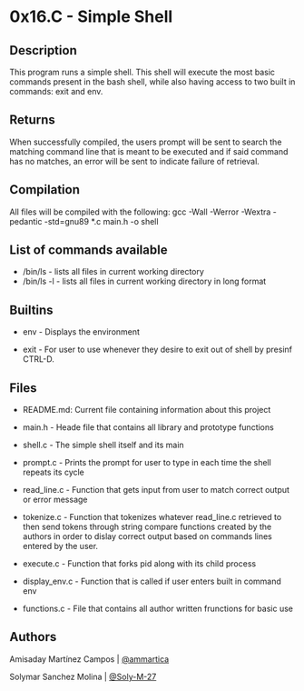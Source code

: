 # 0x16.C - Simple Shell


## Description


This program runs a simple shell. This shell will
execute the most basic commands present in the bash
shell, while also having access to two built in commands:
exit and env.

## Returns


When successfully compiled, the users prompt will be sent
to search the matching command line that is meant to be
executed and if said command has no matches, an error will
be sent to indicate failure of retrieval.

## Compilation


All files will be compiled with the following:
gcc -Wall -Werror -Wextra -pedantic -std=gnu89 *.c main.h -o shell

## List of commands available

* /bin/ls - lists all files in current working directory
* /bin/ls -l - lists all files in current working directory in long format

## Builtins

* env - Displays the environment

* exit - For user to use whenever they desire to exit out of shell by presinf CTRL-D.

## Files


* README.md: Current file containing information about this project

* main.h - Heade file that contains all library and prototype functions

* shell.c - The simple shell itself and its main

* prompt.c - Prints the prompt for user to type in each time the shell
repeats its cycle

* read_line.c - Function that gets input from user to match correct output
or error message

* tokenize.c - Function that tokenizes whatever read_line.c retrieved to then
send tokens through string compare functions created by the authors in order
to dislay correct output based on commands lines entered by the user.

* execute.c - Function that forks pid along with its child process

* display_env.c - Function that is called if user enters built in command env

* functions.c - File that contains all author written frunctions for basic use


## Authors

Amisaday Martínez Campos | [@ammartica](https://github.com/ammartica)

Solymar Sanchez Molina | [@Soly-M-27](https://github.com/Soly-M-27)

